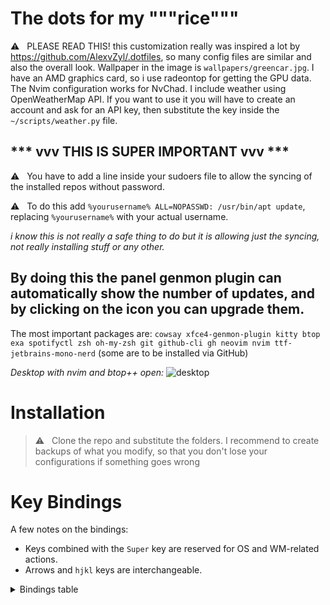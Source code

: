 # The dots for my """rice"""
⚠️ &nbsp; PLEASE READ THIS! this customization really was inspired a lot by https://github.com/AlexvZyl/.dotfiles, so many config files are similar and also the overall look. 
Wallpaper in the image is `wallpapers/greencar.jpg`.
I have an AMD graphics card, so i use radeontop for getting the GPU data. 
The Nvim configuration works for NvChad.
I include weather using OpenWeatherMap API. If you want to use it you will have to create an account and ask for an API key, then substitute the key inside the `~/scripts/weather.py` file.

***  vvv  THIS IS SUPER IMPORTANT  vvv  ***
----------------------------------------
⚠️ &nbsp; You have to add a line inside your sudoers file to allow the syncing of the installed repos without password. 

⚠️ &nbsp; To do this add `%yourusername% ALL=NOPASSWD: /usr/bin/apt update`, replacing `%yourusername%` with your actual username. 

*i know this is not really a safe thing to do but it is allowing just the syncing, not really installing stuff or any other.*

By doing this the panel genmon plugin can automatically show the number of updates, and by clicking on the icon you can upgrade them.
----------------------------------------

The most important packages are:
`cowsay xfce4-genmon-plugin kitty btop exa spotifyctl zsh oh-my-zsh git github-cli gh neovim nvim ttf-jetbrains-mono-nerd` (some are to be installed via GitHub)

*Desktop with nvim and btop++ open:*
![desktop](https://github.com/user-attachments/assets/dffaf98a-92e1-412e-9e4e-e0c3b8d4e751)


# Installation

> ⚠️ &nbsp; Clone the repo and substitute the folders. I recommend to create backups of what you modify, so that you don't lose your configurations if something goes wrong

# Key Bindings

A few notes on the bindings:

- Keys combined with the `Super` key are reserved for OS and WM-related actions.  
- Arrows and `hjkl` keys are interchangeable.

<details>

<summary>Bindings table</summary>

</br>

|  Binding  |  Action   |
| :-------: | :-------: |
| Super + d | File manager (yazi) |
| Super + t | Terminal |
| Super + n | Neovim |
| Super + b | BTop++ |
| Super + Shift + Arrow | Move window between workspaces |
| Super + Number | Go to workspace |
| Super + w | Web browser |

</details>
